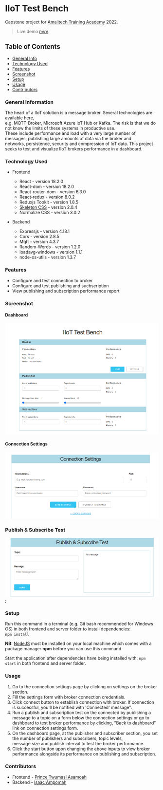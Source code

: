 # IIoT Test Bench

Capstone project for [Amalitech Training Academy](https://amalitech.org/ghana-training/) 2022.

> Live demo [_here_](https://amalitech-iiot-test-bench.netlify.app/).

## Table of Contents

* [General Info](#general-information)
* [Technology Used](#technology-used)
* [Features](#features)
* [Screenshot](#screenshot)
* [Setup](#setup)
* [Usage](#usage)
* [Contributors](#contributors)

### General Information

The heart of a IIoT solution is a message broker. Several technologies are available here,  
e.g. MQTT-Broker, Microsoft Azure IoT Hub or Kafka. The risk is that we do not know the limits of these systems in productive use.  
These include performance and load with a very large number of messages, publishing large amounts of data via the broker and  
networks, persistence, security and compression of IoT data. This project seeks to test and visualize IIoT brokers performance in a dashboard.

### Technology Used

* Frontend
  * React - version 18.2.0
  * React-dom - version 18.2.0
  * React-router-dom - version 6.3.0
  * React-redux - version 8.0.2
  * Reduxjs Tookit - version 1.8.5
  * [Skeleton CSS](http://getskeleton.com/) - version 2.0.4
  * Normalize CSS - version 3.0.2

* Backend
  * Expressjs - version 4.18.1
  * Cors - version 2.8.5
  * Mqtt - version 4.3.7
  * Random-Words - version 1.2.0
  * loadavg-windows - version 1.1.1
  * node-os-utils - version 1.3.7

### Features

* Configure and test connection to broker
* Configure and test publishing and sucbscription
* View publishing and subscription performance report

### Screenshot

#### Dashboard

![Dashboard](./frontend/src/screenshot/dashboard.png)

#### Connection Settings

![Connection Settings](./frontend/src/screenshot/broker-settings.png)

### Publish & Subscribe Test

![Publish and Subscribe Test](./frontend/src/screenshot/broker-pubsub-test.png);

### Setup

Run this command in a terminal (e.g. Git bash recommended for Windows OS) in both frontend and server folder to install dependencies:  
`npm install`

**NB:** [NodeJS](https://nodejs.org/en/) must be installed on your local machine which comes with a package manager **npm** before you can use this command.

Start the application after dependencies have being installed with:
`npm start`
in both frontend and server folder.

### Usage

1. Go to the connection settings page by clicking on settings on the broker section.
2. Fill the settings form with broker connection credentials.
3. Click connect button to establish connection with broker. If connection is successful, you'll be notified with 'Connected' message".
4. Run a publish and subscription test on the connected by publishing a message to a topic on a form below the connection settings or go to dashboard to test broker performance by clicking, "Back to dashboard" link on connection settings form.
5. On the dashboard page, at the publisher and subscriber section, you set the number of publishers and subscribers, topic levels,  
message size and publish interval to test the broker performance.
6. Click the start button upon changing the above inputs to view broker performance alongside its performance on publishing and subscription.

### Contributors

* Frontend - [Prince Twumasi Asamoah](mailto:prince.asamoah@amalitech.org)
* Backend - [Isaac Ampomah](mailto:isaac.ampomah@amalitech.org)

